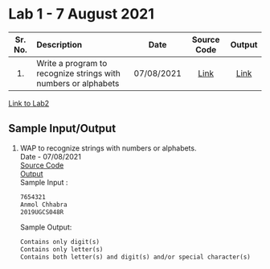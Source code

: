 # Lab 1 - 7 August 2021

| Sr. No. | Description | Date | Source Code | Output |
| :--: | :---- | :--: | :--: | :--: |
| 1. | Write a program to recognize strings with numbers or alphabets | 07/08/2021 | [Link](./recognizeDigits_Alphabets/recognizeDigits_Alphabets.l) | [Link](./recognizeDigits_Alphabets/output.png)

[Link to Lab2](../Lab2)

## Sample Input/Output

1. WAP to recognize strings with numbers or alphabets.</br> Date - 07/08/2021 </br>
   [Source Code](./recognizeDigits_Alphabets/recognizeDigits_Alphabets.l) <br>
   [Output](./recognizeDigits_Alphabets/output.png) <br>
    Sample Input :
    ```txt
    7654321
    Anmol Chhabra
    2019UGCS048R
    ```

    Sample Output:
    ```txt
    Contains only digit(s)
    Contains only letter(s)
    Contains both letter(s) and digit(s) and/or special character(s)
    ```
